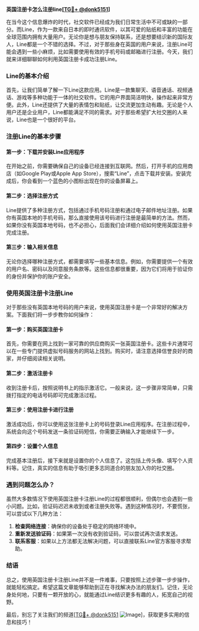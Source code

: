 **英国注册卡怎么注册line[[TG💪+ @donk5151](https://t.me/s/donk5151)]**

在当今这个信息爆炸的时代，社交软件已经成为我们日常生活中不可或缺的一部分。而Line，作为一款来自日本的即时通讯软件，以其可爱的贴纸和丰富的功能在全球范围内拥有大量用户。无论你是想与朋友保持联系，还是想要结识新的国际友人，Line都是一个不错的选择。不过，对于那些身在英国的用户来说，注册Line可能会遇到一些小麻烦，比如需要使用有效的手机号码或邮箱进行注册。今天，我们就来详细聊聊如何利用英国注册卡成功注册Line。

### Line的基本介绍

首先，让我们简单了解一下Line这款应用。Line是一款集聊天、语音通话、视频通话、游戏等多种功能于一体的社交软件。它的用户界面简洁明快，操作起来非常方便。此外，Line还提供了大量的表情包和贴纸，让交流更加生动有趣。无论是个人用户还是企业用户，Line都能满足不同的需求。对于那些希望扩大社交圈的人来说，Line也是一个很好的平台。

### 注册Line的基本步骤

#### 第一步：下载并安装Line应用程序

在开始之前，你需要确保自己的设备已经连接到互联网。然后，打开手机的应用商店（如Google Play或Apple App Store），搜索“Line”，点击下载并安装。安装完成后，你会看到一个蓝色的小图标出现在你的设备屏幕上。

#### 第二步：选择注册方式

Line提供了多种注册方式，包括通过手机号码注册和通过电子邮件地址注册。如果你有英国本地的手机号码，那么直接使用该号码进行注册是最简单的方法。然而，如果你没有英国本地号码，也不必担心，后面我们会详细介绍如何使用英国注册卡完成注册。

#### 第三步：输入相关信息

无论你选择哪种注册方式，都需要填写一些基本信息。例如，你需要提供一个有效的用户名、密码以及同意服务条款等。这些信息都很重要，因为它们将用于验证你的身份并保护你的账户安全。

### 使用英国注册卡注册Line

对于那些没有英国本地号码的用户来说，使用英国注册卡是一个非常好的解决方案。下面我们将一步步教你如何操作：

#### 第一步：购买英国注册卡

首先，你需要在网上找到一家可靠的供应商购买一张英国注册卡。这些卡片通常可以在一些专门提供虚拟号码服务的网站上找到。购买时，请注意选择信誉良好的商家，并仔细阅读相关说明。

#### 第二步：激活注册卡

收到注册卡后，按照说明书上的指示激活它。一般来说，这一步骤非常简单，只需拨打指定的电话号码即可完成激活过程。

#### 第三步：使用注册卡进行注册

激活成功后，你可以使用这张注册卡上的号码登录Line应用程序。在注册过程中，系统会向这个号码发送一条验证码短信，你需要正确输入才能继续下一步。

#### 第四步：设置个人信息

完成基本注册后，接下来就是设置你的个人信息了。这包括上传头像、填写个人资料等。记住，真实的信息有助于吸引更多志同道合的朋友加入你的社交圈。

### 遇到问题怎么办？

虽然大多数情况下使用英国注册卡注册Line的过程都很顺利，但偶尔也会遇到一些小问题。比如，验证码迟迟未收到或者注册失败等。遇到这种情况时，不要慌张，可以尝试以下几种方法：

1. **检查网络连接**：确保你的设备处于稳定的网络环境中。
2. **重新发送验证码**：如果第一次没有收到验证码，可以尝试再次请求发送。
3. **联系客服**：如果以上方法都无法解决问题，可以直接联系Line官方客服寻求帮助。

### 结语

总之，使用英国注册卡注册Line并不是一件难事，只要按照上述步骤一步步操作，就能轻松搞定。希望这篇文章能够帮助到正在寻找解决办法的朋友们。记住，无论身处何地，只要有一颗开放的心，就能通过Line结识更多有趣的人，拓宽自己的视野。

最后，别忘了关注我们的频道[[TG💪+ @donk5151](https://t.me/s/donk5151) ![Image](https://i.postimg.cc/rwNCRYN7/Snipaste-2025-04-30-17-27-05.png)]，获取更多实用的信息和技巧！